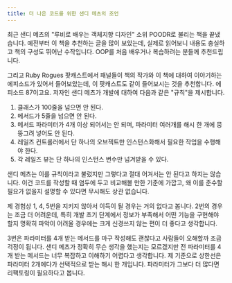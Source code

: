```yaml
---
title: 더 나은 코드를 위한 샌디 메츠의 조언
---
```


최근 샌디 메츠의 "루비로 배우는 객체지향 디자인" 소위 POODR로 불리는 책을 끝냈습니다. 예전부터 이 책을 추천하는 글을 많이 보았는데, 실제로 읽어보니 내용도 충실하고 책의 구성도 뛰어난 수작입니다. OOP를 처음 배우거나 복습하려는 분들께 추천드립니다.

<!--more-->

그리고 Ruby Rogues 팟캐스트에서 패널들이 책의 작가와 이 책에 대하여 이야기하는 에피소드가 있어서 들어보았는데, 이 팟캐스트도 같이 들어보시는 것을 추천합니다. 에피소드 87이고요. 저자인 샌디 메츠가 개발에 대하여 다음과 같은 "규칙"을 제시합니다.

1. 클래스가 100줄을 넘으면 안 된다.
2. 메서드가 5줄을 넘으면 안 된다.
3. 메서드 파라미터가 4개 이상 되어서는 안 되며, 파라미터 여러개를 해시 한 개에 뭉뚱그려 넣어도 안 된다.
4. 레일즈 컨트롤러에서 단 하나의 오브젝트만 인스턴스화해서 필요한 작업을 수행해야 한다.
5. 각 레일즈 뷰는 단 하나의 인스턴스 변수만 넘겨받을 수 있다.

샌디 메츠는 이를 규칙이라고 불렀지만 그렇다고 절대 어겨서는 안 된다고 하지는 않습니다. 이건 코드를 작성할 때 염두에 두고 비교해볼 만한 기준에 가깝고, 왜 이를 준수할 필요가 없을지 설명할 수 있다면 무시해도 상관 없습니다.

제 경험상 1, 4, 5번을 지키지 않아서 이득이 될 경우는 거의 없다고 봅니다. 2번의 경우는 조금 더 어려운데, 특히 개발 초기 단계에서 정보가 부족해서 어떤 기능을 구현해야 할지 명확히 파악이 어려울 경우에는 크게 신경쓰지 않는 편이 더 좋다고 생각합니다.

3번은 파라미터를 4개 받는 메서드를 마구 작성해도 괜찮다고 사람들이 오해할까 조금 걱정이 됩니다. 샌디 메츠가 정확히 무슨 생각을 했는지는 모르겠지만 전 파라미터를 4개 받는 메서드는 너무 복잡하고 이해하기 어렵다고 생각합니다. 제 기준으로 상한선은 파라미터 2개에다가 선택적으로 받는 해시 한 개입니다. 파라미터가 그보다 더 많다면 리팩토링이 필요하다고 봅니다.
